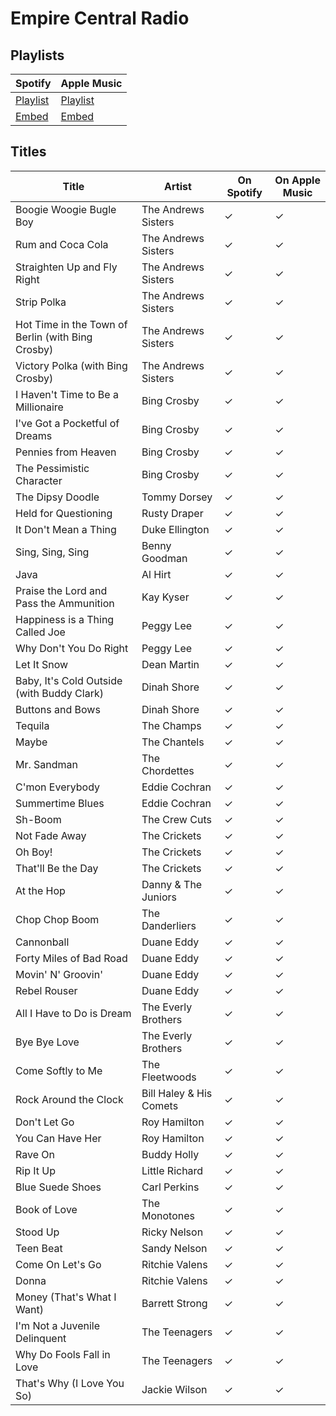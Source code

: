 # Empire Central Radio

## Playlists

| Spotify                                                                 | Apple Music                                                              |
| ----------------------------------------------------------------------- | ------------------------------------------------------------------------ |
| [Playlist](https://open.spotify.com/playlist/0idaMMMtfvOpZEyXennOCt)    | [Playlist](https://itunes.apple.com/de/playlist/pl.u-WBYGFvpeKLk)        |
| [Embed](https://open.spotify.com/embed/playlist/0idaMMMtfvOpZEyXennOCt) | [Embed](https://tools.applemusic.com/embed/v1/playlist/pl.u-WBYGFvpeKLk) |

## Titles

| Title                                             | Artist                  | On Spotify | On Apple Music |
| ------------------------------------------------- | ----------------------- | ---------- | -------------- |
| Boogie Woogie Bugle Boy                           | The Andrews Sisters     | ✓          | ✓              |
| Rum and Coca Cola                                 | The Andrews Sisters     | ✓          | ✓              |
| Straighten Up and Fly Right                       | The Andrews Sisters     | ✓          | ✓              |
| Strip Polka                                       | The Andrews Sisters     | ✓          | ✓              |
| Hot Time in the Town of Berlin (with Bing Crosby) | The Andrews Sisters     | ✓          | ✓              |
| Victory Polka (with Bing Crosby)                  | The Andrews Sisters     | ✓          | ✓              |
| I Haven't Time to Be a Millionaire                | Bing Crosby             | ✓          | ✓              |
| I've Got a Pocketful of Dreams                    | Bing Crosby             | ✓          | ✓              |
| Pennies from Heaven                               | Bing Crosby             | ✓          | ✓              |
| The Pessimistic Character                         | Bing Crosby             | ✓          | ✓              |
| The Dipsy Doodle                                  | Tommy Dorsey            | ✓          | ✓              |
| Held for Questioning                              | Rusty Draper            | ✓          | ✓              |
| It Don't Mean a Thing                             | Duke Ellington          | ✓          | ✓              |
| Sing, Sing, Sing                                  | Benny Goodman           | ✓          | ✓              |
| Java                                              | Al Hirt                 | ✓          | ✓              |
| Praise the Lord and Pass the Ammunition           | Kay Kyser               | ✓          | ✓              |
| Happiness is a Thing Called Joe                   | Peggy Lee               | ✓          | ✓              |
| Why Don't You Do Right                            | Peggy Lee               | ✓          | ✓              |
| Let It Snow                                       | Dean Martin             | ✓          | ✓              |
| Baby, It's Cold Outside (with Buddy Clark)        | Dinah Shore             | ✓          | ✓              |
| Buttons and Bows                                  | Dinah Shore             | ✓          | ✓              |
| Tequila                                           | The Champs              | ✓          | ✓              |
| Maybe                                             | The Chantels            | ✓          | ✓              |
| Mr. Sandman                                       | The Chordettes          | ✓          | ✓              |
| C'mon Everybody                                   | Eddie Cochran           | ✓          | ✓              |
| Summertime Blues                                  | Eddie Cochran           | ✓          | ✓              |
| Sh-Boom                                           | The Crew Cuts           | ✓          | ✓              |
| Not Fade Away                                     | The Crickets            | ✓          | ✓              |
| Oh Boy!                                           | The Crickets            | ✓          | ✓              |
| That'll Be the Day                                | The Crickets            | ✓          | ✓              |
| At the Hop                                        | Danny & The Juniors     | ✓          | ✓              |
| Chop Chop Boom                                    | The Danderliers         | ✓          | ✓              |
| Cannonball                                        | Duane Eddy              | ✓          | ✓              |
| Forty Miles of Bad Road                           | Duane Eddy              | ✓          | ✓              |
| Movin' N' Groovin'                                | Duane Eddy              | ✓          | ✓              |
| Rebel Rouser                                      | Duane Eddy              | ✓          | ✓              |
| All I Have to Do is Dream                         | The Everly Brothers     | ✓          | ✓              |
| Bye Bye Love                                      | The Everly Brothers     | ✓          | ✓              |
| Come Softly to Me                                 | The Fleetwoods          | ✓          | ✓              |
| Rock Around the Clock                             | Bill Haley & His Comets | ✓          | ✓              |
| Don't Let Go                                      | Roy Hamilton            | ✓          | ✓              |
| You Can Have Her                                  | Roy Hamilton            | ✓          | ✓              |
| Rave On                                           | Buddy Holly             | ✓          | ✓              |
| Rip It Up                                         | Little Richard          | ✓          | ✓              |
| Blue Suede Shoes                                  | Carl Perkins            | ✓          | ✓              |
| Book of Love                                      | The Monotones           | ✓          | ✓              |
| Stood Up                                          | Ricky Nelson            | ✓          | ✓              |
| Teen Beat                                         | Sandy Nelson            | ✓          | ✓              |
| Come On Let's Go                                  | Ritchie Valens          | ✓          | ✓              |
| Donna                                             | Ritchie Valens          | ✓          | ✓              |
| Money (That's What I Want)                        | Barrett Strong          | ✓          | ✓              |
| I'm Not a Juvenile Delinquent                     | The Teenagers           | ✓          | ✓              |
| Why Do Fools Fall in Love                         | The Teenagers           | ✓          | ✓              |
| That's Why (I Love You So)                        | Jackie Wilson           | ✓          | ✓              |
